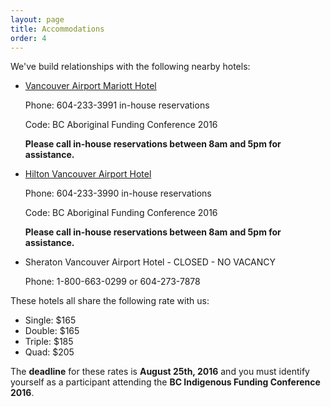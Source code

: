 ```yaml
---
layout: page
title: Accommodations
order: 4
---
```


We've build relationships with the following nearby hotels:

* [Vancouver Airport Mariott Hotel](http://cwp.marriott.com/yvrsa/bcafcsep2016/) 

  Phone: 604-233-3991 in-house reservations
  
  Code: BC Aboriginal Funding Conference 2016
  
  **Please call in-house reservations between 8am and 5pm for assistance.**

* [Hilton Vancouver Airport Hotel](http://www.hilton.com/en/hi/groups/personalized/Y/YVRAHHF-BCAFC-20160921/index.jhtml?WT.mc_id=POG)

  Phone: 604-233-3990 in-house reservations
  
  Code: BC Aboriginal Funding Conference 2016
  
  **Please call in-house reservations between 8am and 5pm for assistance.**
  
* Sheraton Vancouver Airport Hotel - CLOSED - NO VACANCY

  Phone: 1-800-663-0299 or 604-273-7878


These hotels all share the following rate with us:

* Single: $165
* Double: $165
* Triple: $185
* Quad: $205

The **deadline** for these rates is **August 25th, 2016** and you must identify yourself as a participant attending the **BC Indigenous Funding Conference 2016**.
